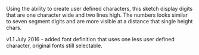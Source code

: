 Using the ability to create user defined characters, this sketch display digits that are one character wide and two lines high. The numbers looks similar to seven segment digits and are more visible at a distance that single height chars.

v1.1 July 2016 - added font definition that uses one less user defined character, original fonts still selectable.